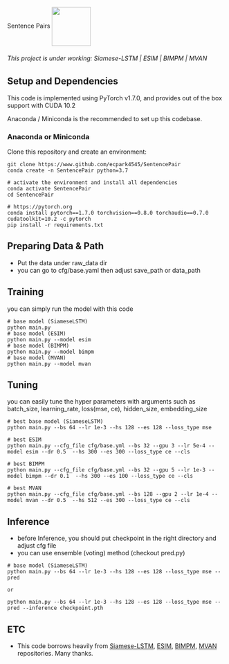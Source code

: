 Sentence Pairs  <img src="https://pytorch.org/assets/images/logo-dark.svg" width = "90" align=center />

###### This project is under working:  Siamese-LSTM | ESIM | BIMPM | MVAN


    
Setup and Dependencies
----------------------

This code is implemented using PyTorch v1.7.0, and provides out of the box support with CUDA 10.2

Anaconda / Miniconda is the recommended to set up this codebase.

### Anaconda or Miniconda

Clone this repository and create an environment:

```shell
git clone https://www.github.com/ecpark4545/SentencePair
conda create -n SentencePair python=3.7

# activate the environment and install all dependencies
conda activate SentencePair
cd SentencePair

# https://pytorch.org
conda install pytorch==1.7.0 torchvision==0.8.0 torchaudio==0.7.0 cudatoolkit=10.2 -c pytorch
pip install -r requirements.txt
```

Preparing Data & Path
-------------
- Put the data under raw_data dir
- you can go to cfg/base.yaml then adjust save_path or data_path  

Training
-------------
you can simply run the model with this code
```shell
# base model (SiameseLSTM) 
python main.py 
# base model (ESIM) 
python main.py --model esim 
# base model (BIMPM) 
python main.py --model bimpm
# base model (MVAN) 
python main.py --model mvan
```

Tuning
-------------
you can easily tune the hyper parameters with arguments such as batch_size, learning_rate, loss(mse, ce), hidden_size, embedding_size
```shell
# best base model (SiameseLSTM) 
python main.py --bs 64 --lr 1e-3 --hs 128 --es 128 --loss_type mse

# best ESIM 
python main.py --cfg_file cfg/base.yml --bs 32 --gpu 3 --lr 5e-4 --model esim --dr 0.5  --hs 300 --es 300 --loss_type ce --cls

# best BIMPM
python main.py --cfg_file cfg/base.yml --bs 32 --gpu 5 --lr 1e-3 --model bimpm --dr 0.1  --hs 300 --es 100 --loss_type ce --cls

# best MVAN
python main.py --cfg_file cfg/base.yml --bs 128 --gpu 2 --lr 1e-4 --model mvan --dr 0.5  --hs 512 --es 300 --loss_type ce --cls 
```


 Inference
-------------
- before Inference, you should put checkpoint in the right directory and adjust cfg file
- you can use ensemble (voting) method (checkout pred.py)
```shell
# base model (SiameseLSTM) 
python main.py --bs 64 --lr 1e-3 --hs 128 --es 128 --loss_type mse --pred

or

python main.py --bs 64 --lr 1e-3 --hs 128 --es 128 --loss_type mse --pred --inference checkpoint.pth

```
ETC
-------------

- This code borrows heavily from [Siamese-LSTM](https://github.com/MahmoudWahdan/Siamese-Sentence-Similarity), [ESIM](https://github.com/coetaur0/ESIM), [BIMPM](https://github.com/galsang/BIMPM-pytorch), [MVAN](https://github.com/ecpark4545/MVAN-VisDial)  repositories. Many thanks.
